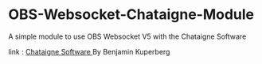 # OBS-Websocket-Chataigne-Module
A simple module to use OBS Websocket V5 with the Chataigne Software

link :  <a href="http://benjamin.kuperberg.fr/chataigne/en">Chataigne Software </a> By Benjamin Kuperberg